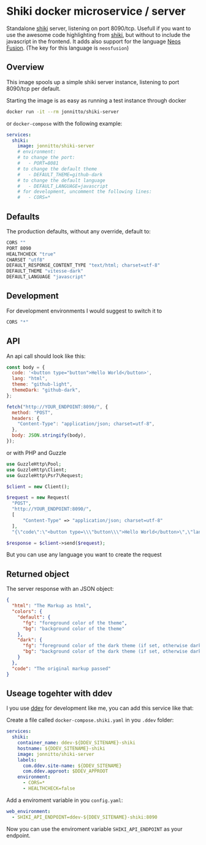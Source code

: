 # Shiki docker microservice / server

Standalone [shiki](https://shiki.style) server, listening on port 8090/tcp. Usefull if you want to use the awesome code
highlighting from [shiki](https://shiki.style), but without to include the javascript in the frontend. It adds also
support for the language [Neos Fusion](https://www.neos.io). (The key for this language is `neosfusion`)

## Overview

This image spools up a simple shiki server instance, listening to port 8090/tcp per default.

Starting the image is as easy as running a test instance through docker

```sh
docker run -it --rm jonnitto/shiki-server
```

or `docker-compose` with the following example:

```yml
services:
  shiki:
    image: jonnitto/shiki-server
    # environment:
    # to change the port:
    #   - PORT=8081
    # to change the default theme
    #   - DEFAULT_THEME=github-dark
    # to change the default language
    #   - DEFAULT_LANGUAGE=javascript
    # for development, uncomment the following lines:
    #   - CORS=*
```

## Defaults

The production defaults, without any override, default to:

```sh
CORS ""
PORT 8090
HEALTHCHECK "true"
CHARSET "utf8"
DEFAULT_RESPONSE_CONTENT_TYPE "text/html; charset=utf-8"
DEFAULT_THEME "vitesse-dark"
DEFAULT_LANGUAGE "javascript"
```

## Development

For development environments I would suggest to switch it to

```sh
CORS "*"
```

## API

An api call should look like this:

```js
const body = {
  code: '<button type="button">Hello World</button>',
  lang: "html",
  theme: "github-light",
  themeDark: "github-dark",
};

fetch("http://YOUR_ENDPOINT:8090/", {
  method: "POST",
  headers: {
    "Content-Type": "application/json; charset=utf-8",
  },
  body: JSON.stringify(body),
});
```

or with PHP and Guzzle

```php
use GuzzleHttp\Pool;
use GuzzleHttp\Client;
use GuzzleHttp\Psr7\Request;

$client = new Client();

$request = new Request(
  "POST",
  "http://YOUR_ENDPOINT:8090/",
  [
      "Content-Type" => "application/json; charset=utf-8"
  ],
  "{\"code\":\"<button type=\\\"button\\\">Hello World</button>\",\"lang\":\"html\",\"theme\":\"github-light\",\"themeDark\":\"github-dark\"}");

$response = $client->send($request);
```

But you can use any language you want to create the request

## Returned object

The server response with an JSON object:

```json
{
  "html": "The Markup as html",
  "colors": {
    "default": {
      "fg": "foreground color of the theme",
      "bg": "background color of the theme"
    },
    "dark": {
      "fg": "foreground color of the dark theme (if set, otherwise dark will be null)",
      "bg": "background color of the dark theme (if set, otherwise dark will be null)"
    }
  },
  "code": "The original markup passed"
}
```

## Useage togehter with ddev

I you use [ddev](https://ddev.com) for development like me, you can add this service like that:

Create a file called `docker-compose.shiki.yaml` in you `.ddev` folder:

```yaml
services:
  shiki:
    container_name: ddev-${DDEV_SITENAME}-shiki
    hostname: ${DDEV_SITENAME}-shiki
    image: jonnitto/shiki-server
    labels:
      com.ddev.site-name: ${DDEV_SITENAME}
      com.ddev.approot: $DDEV_APPROOT
    environment:
      - CORS=*
      - HEALTHCHECK=false
```

Add a enviroment variable in you `config.yaml`:

```yaml
web_environment:
  - SHIKI_API_ENDPOINT=ddev-${DDEV_SITENAME}-shiki:8090
```

Now you can use the enviroment variable `SHIKI_API_ENDPOINT` as your endpoint.
